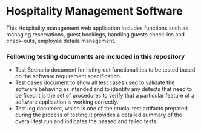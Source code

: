 # Hospitality Management Software
This Hospitality management web application includes functions such as managing reservations, guest bookings, handling guests check-ins and check-outs, employee details management.

### Following testing documents are included in this repository
- Test Scenario document for listing out functionalities to be tested based on the software requirement specification.
- Test cases document to show all test cases used to validate the software behaving as intended and to identify any defects that need to be fixed.It is the set of procedures to verify that a particular feature of a software application is working correctly.
- Test log document, which is one of the crucial test artifacts prepared during the process of testing.It provides a detailed summary of the overall test run and indicates the passed and failed tests.
